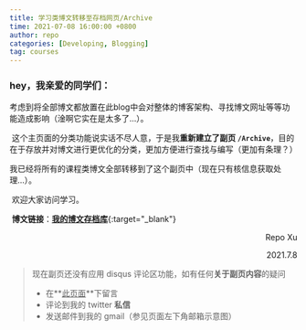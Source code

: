 ```yaml
---
title: 学习类博文转移至存档网页/Archive
time: 2021-07-08 16:00:00 +0800
author: repo
categories: [Developing, Blogging]
tag: courses
---
```


### hey，我亲爱的同学们：

​		考虑到将全部博文都放置在此blog中会对整体的博客架构、寻找博文网址等等功能造成影响（淦啊它实在是太多了...）。

​		这个主页面的分类功能说实话不尽人意，于是我**重新建立了副页 `/Archive`**，目的在于存放并对博文进行更优化的分类，更加方便进行查找与编写（更加有条理？）

​		我已经将所有的课程类博文全部转移到了这个副页中（现在只有核信息获取处理...）。

​		欢迎大家访问学习。

​		**博文链接**：[**我的博文存档库**](https://repo-kristx.github.io/Archive/){:target="_blank"}

<p align="right">Repo Xu</p>

<p align="right">2021.7.8</p>

> 现在副页还没有应用 disqus 评论区功能，如有任何**关于副页内容**的疑问
>
> + 在**<u>此页面</u>**下留言
> + 评论到我的 twitter **私信**
> + 发送邮件到我的 gmail（参见页面左下角邮箱示意图）

